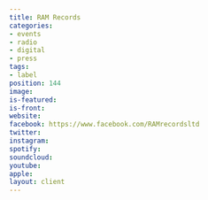 ```yaml
---
title: RAM Records
categories:
- events
- radio
- digital
- press
tags:
- label
position: 144
image: 
is-featured: 
is-front: 
website: 
facebook: https://www.facebook.com/RAMrecordsltd
twitter: 
instagram: 
spotify: 
soundcloud: 
youtube: 
apple: 
layout: client
---
```


